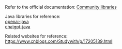 Refer to the official documentation: [Community libraries](https://platform.openai.com/docs/libraries/community-libraries)

Java libraries for reference:  
[openai-java](https://github.com/TheoKanning/openai-java)  
[chatgpt-java](https://github.com/Grt1228/chatgpt-java)

Related websites for reference:  
https://www.cnblogs.com/Studywith/p/17205139.html